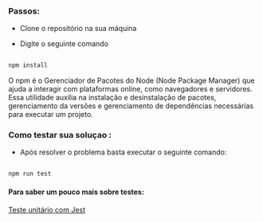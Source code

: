 ### Passos:

- Clone o repositório na sua máquina 

- Digite o seguinte comando 

 ~~~javascript

npm install

~~~

O npm é o Gerenciador de Pacotes do Node (Node Package Manager) que ajuda a interagir com plataformas online, como navegadores e servidores. Essa utilidade auxilia na instalação e desinstalação de pacotes, gerenciamento da versões e gerenciamento de dependências necessárias para executar um projeto.

### Como testar sua soluçao :

- Após resolver o problema basta executar o seguinte comando:


~~~javascript

npm run test

~~~
 #### Para saber um pouco mais sobre testes:
 
[Teste unitário com Jest](https://www.devmedia.com.br/teste-unitario-com-jest/41234)
